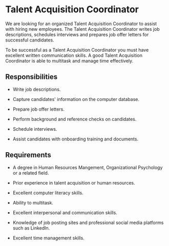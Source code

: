 # Talent Acquisition Coordinator

We are looking for an organized Talent Acquisition Coordinator to assist with hiring new employees. The Talent Acquisition Coordinator writes job descriptions, schedules interviews and prepares job offer letters for successful candidates.

To be successful as a Talent Acquisition Coordinator you must have excellent written communication skills. A good Talent Acquisition Coordinator is able to multitask and manage time effectively.

## Responsibilities

* Write job descriptions.

* Capture candidates' information on the computer database.

* Prepare job offer letters.

* Perform background and reference checks on candidates.

* Schedule interviews.

* Assist candidates with onboarding training and documents.

## Requirements

* A degree in Human Resources Mangement, Organizational Psychology or a related field.

* Prior experience in talent acquisition or human resources.

* Excellent computer literacy skills.

* Ability to multitask.

* Excellent interpersonal and communication skills.

* Knowledge of job posting sites and professional social media platforms such as LinkedIn.

* Excellent time management skills.

